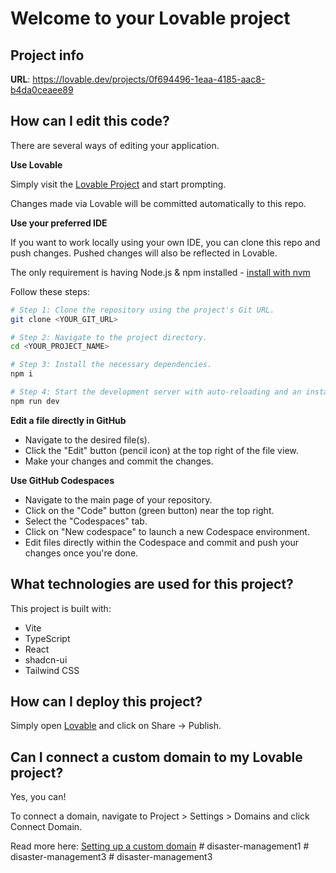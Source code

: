 # Welcome to your Lovable project

## Project info

**URL**: https://lovable.dev/projects/0f694496-1eaa-4185-aac8-b4da0ceaee89

## How can I edit this code?

There are several ways of editing your application.

**Use Lovable**

Simply visit the [Lovable Project](https://lovable.dev/projects/0f694496-1eaa-4185-aac8-b4da0ceaee89) and start prompting.

Changes made via Lovable will be committed automatically to this repo.

**Use your preferred IDE**

If you want to work locally using your own IDE, you can clone this repo and push changes. Pushed changes will also be reflected in Lovable.

The only requirement is having Node.js & npm installed - [install with nvm](https://github.com/nvm-sh/nvm#installing-and-updating)

Follow these steps:

```sh
# Step 1: Clone the repository using the project's Git URL.
git clone <YOUR_GIT_URL>

# Step 2: Navigate to the project directory.
cd <YOUR_PROJECT_NAME>

# Step 3: Install the necessary dependencies.
npm i

# Step 4: Start the development server with auto-reloading and an instant preview.
npm run dev
```

**Edit a file directly in GitHub**

- Navigate to the desired file(s).
- Click the "Edit" button (pencil icon) at the top right of the file view.
- Make your changes and commit the changes.

**Use GitHub Codespaces**

- Navigate to the main page of your repository.
- Click on the "Code" button (green button) near the top right.
- Select the "Codespaces" tab.
- Click on "New codespace" to launch a new Codespace environment.
- Edit files directly within the Codespace and commit and push your changes once you're done.

## What technologies are used for this project?

This project is built with:

- Vite
- TypeScript
- React
- shadcn-ui
- Tailwind CSS

## How can I deploy this project?

Simply open [Lovable](https://lovable.dev/projects/0f694496-1eaa-4185-aac8-b4da0ceaee89) and click on Share -> Publish.

## Can I connect a custom domain to my Lovable project?

Yes, you can!

To connect a domain, navigate to Project > Settings > Domains and click Connect Domain.

Read more here: [Setting up a custom domain](https://docs.lovable.dev/tips-tricks/custom-domain#step-by-step-guide)
#   d i s a s t e r - m a n a g e m e n t 1  
 #   d i s a s t e r - m a n a g e m e n t 3  
 #   d i s a s t e r - m a n a g e m e n t 3  
 